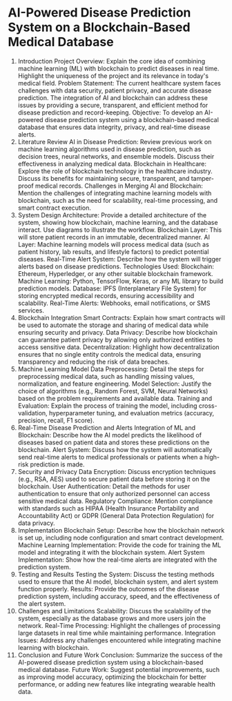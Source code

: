 # AI-Powered Disease Prediction System on a Blockchain-Based Medical Database
1. Introduction
Project Overview: Explain the core idea of combining machine learning (ML) with blockchain to predict diseases in real time. Highlight the uniqueness of the project and its relevance in today's medical field.
Problem Statement: The current healthcare system faces challenges with data security, patient privacy, and accurate disease prediction. The integration of AI and blockchain can address these issues by providing a secure, transparent, and efficient method for disease prediction and record-keeping.
Objective: To develop an AI-powered disease prediction system using a blockchain-based medical database that ensures data integrity, privacy, and real-time disease alerts.
2. Literature Review
AI in Disease Prediction: Review previous work on machine learning algorithms used in disease prediction, such as decision trees, neural networks, and ensemble models. Discuss their effectiveness in analyzing medical data.
Blockchain in Healthcare: Explore the role of blockchain technology in the healthcare industry. Discuss its benefits for maintaining secure, transparent, and tamper-proof medical records.
Challenges in Merging AI and Blockchain: Mention the challenges of integrating machine learning models with blockchain, such as the need for scalability, real-time processing, and smart contract execution.
3. System Design
Architecture: Provide a detailed architecture of the system, showing how blockchain, machine learning, and the database interact. Use diagrams to illustrate the workflow.
Blockchain Layer: This will store patient records in an immutable, decentralized manner.
AI Layer: Machine learning models will process medical data (such as patient history, lab results, and lifestyle factors) to predict potential diseases.
Real-Time Alert System: Describe how the system will trigger alerts based on disease predictions.
Technologies Used:
Blockchain: Ethereum, Hyperledger, or any other suitable blockchain framework.
Machine Learning: Python, TensorFlow, Keras, or any ML library to build prediction models.
Database: IPFS (Interplanetary File System) for storing encrypted medical records, ensuring accessibility and scalability.
Real-Time Alerts: Webhooks, email notifications, or SMS services.
4. Blockchain Integration
Smart Contracts: Explain how smart contracts will be used to automate the storage and sharing of medical data while ensuring security and privacy.
Data Privacy: Describe how blockchain can guarantee patient privacy by allowing only authorized entities to access sensitive data.
Decentralization: Highlight how decentralization ensures that no single entity controls the medical data, ensuring transparency and reducing the risk of data breaches.
5. Machine Learning Model
Data Preprocessing: Detail the steps for preprocessing medical data, such as handling missing values, normalization, and feature engineering.
Model Selection: Justify the choice of algorithms (e.g., Random Forest, SVM, Neural Networks) based on the problem requirements and available data.
Training and Evaluation: Explain the process of training the model, including cross-validation, hyperparameter tuning, and evaluation metrics (accuracy, precision, recall, F1 score).
6. Real-Time Disease Prediction and Alerts
Integration of ML and Blockchain: Describe how the AI model predicts the likelihood of diseases based on patient data and stores these predictions on the blockchain.
Alert System: Discuss how the system will automatically send real-time alerts to medical professionals or patients when a high-risk prediction is made.
7. Security and Privacy
Data Encryption: Discuss encryption techniques (e.g., RSA, AES) used to secure patient data before storing it on the blockchain.
User Authentication: Detail the methods for user authentication to ensure that only authorized personnel can access sensitive medical data.
Regulatory Compliance: Mention compliance with standards such as HIPAA (Health Insurance Portability and Accountability Act) or GDPR (General Data Protection Regulation) for data privacy.
8. Implementation
Blockchain Setup: Describe how the blockchain network is set up, including node configuration and smart contract development.
Machine Learning Implementation: Provide the code for training the ML model and integrating it with the blockchain system.
Alert System Implementation: Show how the real-time alerts are integrated with the prediction system.
9. Testing and Results
Testing the System: Discuss the testing methods used to ensure that the AI model, blockchain system, and alert system function properly.
Results: Provide the outcomes of the disease prediction system, including accuracy, speed, and the effectiveness of the alert system.
10. Challenges and Limitations
Scalability: Discuss the scalability of the system, especially as the database grows and more users join the network.
Real-Time Processing: Highlight the challenges of processing large datasets in real time while maintaining performance.
Integration Issues: Address any challenges encountered while integrating machine learning with blockchain.
11. Conclusion and Future Work
Conclusion: Summarize the success of the AI-powered disease prediction system using a blockchain-based medical database.
Future Work: Suggest potential improvements, such as improving model accuracy, optimizing the blockchain for better performance, or adding new features like integrating wearable health data.
